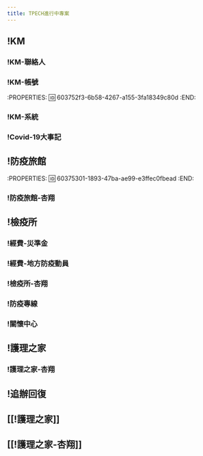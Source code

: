 ```yaml
---
title: TPECH進行中專案
---
```


## !KM
### !KM-聯絡人
### !KM-帳號
:PROPERTIES:
:id: 603752f3-6b58-4267-a155-3fa18349c80d
:END:
### !KM-系統
### !Covid-19大事記
## !防疫旅館
:PROPERTIES:
:id: 60375301-1893-47ba-ae99-e3ffec0fbead
:END:
### !防疫旅館-杏翔
## !檢疫所
### !經費-災準金
### !經費-地方防疫動員
### !檢疫所-杏翔
### !防疫專線
### !關懷中心
## !護理之家
### !護理之家-杏翔
## !追辦回復
## [[!護理之家]]
## [[!護理之家-杏翔]]
